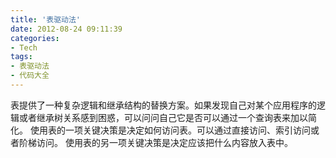 ```yaml
---
title: '表驱动法'
date: 2012-08-24 09:11:39
categories: 
- Tech
tags: 
- 表驱动法
- 代码大全
---
```

表提供了一种复杂逻辑和继承结构的替换方案。如果发现自己对某个应用程序的逻辑或者继承树关系感到困惑，可以问问自己它是否可以通过一个查询表来加以简化。
使用表的一项关键决策是决定如何访问表。可以通过直接访问、索引访问或者阶梯访问。
使用表的另一项关键决策是决定应该把什么内容放入表中。